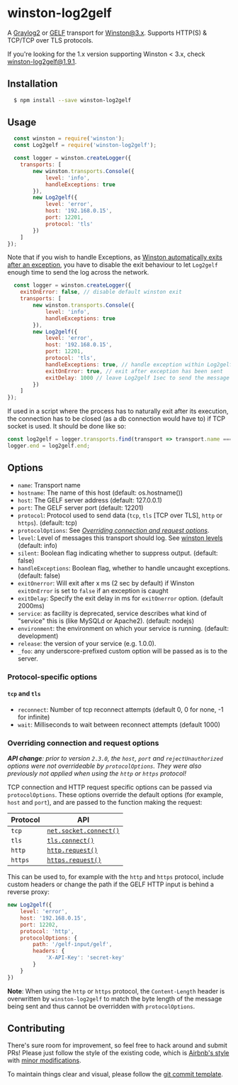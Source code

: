 # winston-log2gelf
A [Graylog2](https://www.graylog.org/) or [GELF](http://docs.graylog.org/en/latest/pages/gelf.html) transport for [Winston@3.x](https://github.com/flatiron/winston). Supports HTTP(S) & TCP/TCP over TLS protocols.

If you're looking for the 1.x version supporting Winston < 3.x, check [winston-log2gelf@1.9.1](https://github.com/Buzut/winston-log2gelf/tree/v1.9.1).

## Installation
``` sh
  $ npm install --save winston-log2gelf
```

## Usage
```javascript
  const winston = require('winston');
  const Log2gelf = require('winston-log2gelf');

  const logger = winston.createLogger({
    transports: [
        new winston.transports.Console({
            level: 'info',
            handleExceptions: true
        }),
        new Log2gelf({
            level: 'error',
            host: '192.168.0.15',
            port: 12201,
            protocol: 'tls'
        })
    ]
});
```

Note that if you wish to handle Exceptions, as [Winston automatically exits after an exception](https://github.com/winstonjs/winston#to-exit-or-not-to-exit), you have to disable the exit behaviour to let `Log2gelf` enough time to send the log across the network.

```javascript
  const logger = winston.createLogger({
    exitOnError: false, // disable default winston exit
    transports: [
        new winston.transports.Console({
            level: 'info',
            handleExceptions: true
        }),
        new Log2gelf({
            level: 'error',
            host: '192.168.0.15',
            port: 12201,
            protocol: 'tls',
            handleExceptions: true, // handle exception within Log2gelf
            exitOnError: true, // exit after exception has been sent
            exitDelay: 1000 // leave Log2gelf 1sec to send the message
        })
    ]
});
```

If used in a script where the process has to naturally exit after its execution, the connection has to be closed (as a db connection would have to) if TCP socket is used. It should be done like so:

```javascript
const log2gelf = logger.transports.find(transport => transport.name === 'log2gelf');
logger.end = log2gelf.end;
```

## Options
* `name`:  Transport name
* `hostname`: The name of this host (default: os.hostname())
* `host`: The GELF server address (default: 127.0.0.1)
* `port`: The GELF server port (default: 12201)
* `protocol`: Protocol used to send data (`tcp`, `tls` [TCP over TLS], `http` or `https`). (default: tcp)
* `protocolOptions`: See [_Overriding connection and request options_](#overriding-connection-and-request-options).
* `level`: Level of messages this transport should log. See [winston levels](https://github.com/winstonjs/winston#logging-levels) (default: info)
* `silent`: Boolean flag indicating whether to suppress output. (default: false)
* `handleExceptions`: Boolean flag, whether to handle uncaught exceptions. (default: false)
* `exitOnerror`: Will exit after x ms (2 sec by default) if Winston `exitOnError` is set to `false` if an exception is caught
* `exitDelay`: Specify the exit delay in ms for `exitOnerror` option. (default 2000ms)
* `service`: as facility is deprecated, service describes what kind of "service" this is (like MySQLd or Apache2). (default: nodejs)
* `environment`: the environment on which your service is running. (default: development)
* `release`: the version of your service (e.g. 1.0.0).
* `_foo`: any underscore-prefixed custom option will be passed as is to the server.

### Protocol-specific options

#### `tcp` and `tls`

* `reconnect`: Number of tcp reconnect attempts (default 0, 0 for none, -1 for infinite)
* `wait`: Milliseconds to wait between reconnect attempts (default 1000)

### Overriding connection and request options

_**API change**: prior to version `2.3.0`, the `host`, `port` and `rejectUnauthorized` options were not overrideable by `protocolOptions`. They were also previously not applied when using the `http` or `https` protocol!_

TCP connection and HTTP request specific options can be passed via `protocolOptions`.
These options override the default options (for example, `host` and `port`), and are passed to the function making the request:

| Protocol | API                                                                                                  |
|----------|------------------------------------------------------------------------------------------------------|
| `tcp`    | [`net.socket.connect()`](https://nodejs.org/api/net.html#net_socket_connect_options_connectlistener) |
| `tls`    | [`tls.connect()`](https://nodejs.org/api/tls.html#tls_tls_connect_options_callback)                  |
| `http`   | [`http.request()`](https://nodejs.org/api/http.html#http_http_request_options_callback)              |
| `https`  | [`https.request()`](https://nodejs.org/api/https.html#https_https_request_options_callback)          |

This can be used to, for example with the `http` and `https` protocol, include custom headers or change the path if the GELF HTTP input is behind a reverse proxy:

```js
new Log2gelf({
    level: 'error',
    host: '192.168.0.15',
    port: 12202,
    protocol: 'http',
    protocolOptions: {
        path: '/gelf-input/gelf',
        headers: {
            'X-API-Key': 'secret-key'
        }
    }
})
```

**Note**: When using the `http` or `https` protocol, the `Content-Length` header is overwritten by `winston-log2gelf` to match the byte length of the message being sent and thus cannot be overridden with `protocolOptions`.

## Contributing
There's sure room for improvement, so feel free to hack around and submit PRs!
Please just follow the style of the existing code, which is [Airbnb's style](http://airbnb.io/javascript/) with [minor modifications](.eslintrc).

To maintain things clear and visual, please follow the [git commit template](https://github.com/Buzut/git-emojis-hook).
